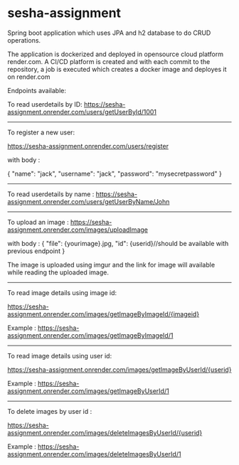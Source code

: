 # sesha-assignment
Spring boot application which uses JPA and h2 database to do CRUD operations. 

The application is dockerized and deployed in opensource cloud platform render.com. A CI/CD platform is created and with each commit to the repository, a job is executed which creates a docker image and deployes it on render.com

Endpoints available:

To read userdetails by ID:
https://sesha-assignment.onrender.com/users/getUserById/1001

********************************************

To register a new user:

https://sesha-assignment.onrender.com/users/register

with body :

{
    "name": "jack",
    "username": "jack",
    "password": "mysecretpassword"
}

********************************************

To read userdetails by name : 
https://sesha-assignment.onrender.com/users/getUserByName/John

********************************************

To upload an image : 
https://sesha-assignment.onrender.com/images/uploadImage

with body :
{
    "file": {yourimage}.jpg,
    "id": {userid}//should be available with previous endpoint
}

The image is uploaded using imgur and the link for image will available while reading the uploaded image.


********************************************

To read image details using image id:

https://sesha-assignment.onrender.com/images/getImageByImageId/{imageid}

Example :
https://sesha-assignment.onrender.com/images/getImageByImageId/1

********************************************

To read image details using user id: 

https://sesha-assignment.onrender.com/images/getImageByUserId/{userid}

Example :
https://sesha-assignment.onrender.com/images/getImageByUserId/1

********************************************

To delete images by user id :

https://sesha-assignment.onrender.com/images/deleteImagesByUserId/{userid}

Example :
https://sesha-assignment.onrender.com/images/deleteImagesByUserId/1
